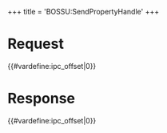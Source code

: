 +++
title = 'BOSSU:SendPropertyHandle'
+++

# Request

{{#vardefine:ipc_offset\|0}}

# Response

{{#vardefine:ipc_offset\|0}}